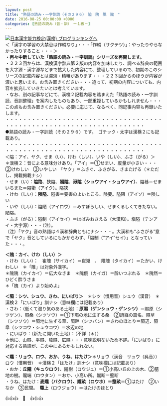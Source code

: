 ```yaml
---
layout: post
title: "熟語の読み・一字訓読（その２９６）　隘　隗　隰　隴　"
date: 2016-08-25 00:00:00 +0900
categories: [熟語の読み（音・訓）　ー１級－]
---
```


[![](/syuusyuu9701/assets/images/熟語の読み・一字訓読（その２９６）-隘-隗-隰-隴--br_c_3028_1.gif)](http://blog.with2.net/link.php?1659096:3028 "日本漢字能力検定(漢検) ブログランキングへ")[日本漢字能力検定(漢検) ブログランキングへ](http://blog.with2.net/link.php?1659096:3028)  
＜「漢字の学習の大禁忌は作輟なり」・・・「作輟（サクテツ）」：やったりやらなかったりすること・・・＞  
**・再々中断していた「熟語の読み・一字訓読」シリーズを再開します。**  
・２２３回からは、漢検漢字辞典第２版の内容を加味したり、調べる辞典の範囲を大字源・漢字源などまで拡大した内容にて、整理しているので、初期のこのシリーズの記載内容とは濃淡・精粗があります・・・２２３回からのほうが内容が濃いと思います。お含み置きください・・・追って、初期の内容についても、内容を拡充していきたいとは考えています。  
・なお、別の記事などにて、漢検２記載内容を踏まえた「熟語の読み・一字訓読、音訓整理」を案内したものもあり、一部重複しているかもしれません・・・この点もお含み置きください。必要に応じて、なるべく、同記事内容も再録いたします。  
・・・・・・・・・・・・・・・・・・・・・・・・・・・・・・・・・・・・・・・・・・・・・・・・・・・・・・・・・・・・・・・・・・・・  
●熟語の読み・一字訓読（その２９６）です。　ゴチック・太字は漢検２にも記載あり。  
・・・・・・・・・・・・・・・・・・・・・・・・・・・・・・・・・・・・・・・・・・・・・・・・・・・・・・・・・・・・・・・・・・・・  
＜隘：アイ、ヤク、せま（い）、けわ（しい）、いや（しい）、ふさ（がる）＞　  
＊漢検２：音による意味分けあり。「アイ」＝①せまい、度量が小さい・・・②けわしい　③いやしい　「ヤク」＝ふさぐ、ふさがる、さまたげる（＊ただし、掲載掲載ナシ）  
・せま（い）：**隘路**、狭隘、**褊隘**、**湫隘（シュウアイ・ショウアイ）**、隘巷＝せまいちまた＝隘衢（アイク）。隘狭  
・けわ（しい）：**険隘**、隘害＝要害のよいところ、険要。隘阻（アイソ）＝険しい  
・いや（しい）：隘陋（アイロウ）＝みすぼらしい、せまくるしくてきたない。陋隘。  
・ふさ（がる）：隘制（アイセイ）＝はばみおさえる（大漢和）。塡隘（テンアイ・大字源）・・・（注）。  
（注）「ヤク」音の熟語は４漢和辞典ともにナシ・・・。大漢和も“ふさがる”意で「ヤク」音としているにもかからわず、「隘制（“アイ”セイ）」となっていた・・・。  
  
**＜隗：カイ、けわ（しい）＞**  
・けわ（しい）：　崔隗（サイカイ）＝崔嵬　、　陮隗（タイカイ）＝たかい、けわしい　＊「陮」は対象外漢字。  
＊隗隗（カイカイ）＝広大なさま　＊隗俄（カイガ）＝酔いつぶれる　＊隗然＝ひどく酔うさま  
＊「隗（カイ）より始めよ」  
  
**＜隰：シツ、シュウ、さわ、にいばり＞**　＊シツ（慣用音）シュウ（漢音）　＊漢検２「にいばり」訓ナシ（意味欄には記載あり）  
・さわ：（低くて湿り気のある土地）：**原隰（ゲンシュウ・ゲンシツ）**＝隰原（シツゲン）、隰桑（シツソウ）＝①下隰の地に生ずる桑　②詩経の篇名、隰草（シツソウ）＝隰地に生ずる草、隰畔（シツバン）＝さわのほとり＝隰辺、隰皐（シツコウ・シュウコウ）＝水辺の地　  
・にいばり：（新たに開いた土地）：（不詳（＊））  
＊他に、山隰、平隰、陵隰、広隰・・・意味説明ないため不詳。「にいばり」に対応する熟語が、この中にあるかもしれない。  
  
**＜隴：リョウ、ロウ、おか、うね、はたけ＞**＊リョウ（漢音　リュウ（呉音））ロウ（慣用音）　＊漢検２「はたけ」訓ナシ（意味欄には記載あり）  
・おか：**丘隴（キュウロウ）**、隴樹（ロウジュ）＝①小高い丘の上の木、②墓地の樹。隴端（ロウタン）＝おか、小高い所。隴断＝壟断　  
・うね、はたけ：**麦隴（バクロウ）、隴畝（ロウホ）＝壟畝**＝①はたけ　②いなか　③民間。　**隴上**（ロウジョウ）＝はたけのほとり  
  
👍👍👍　🐒　👍👍👍  